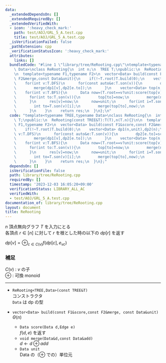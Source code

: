 ```yaml
---
data:
  _extendedDependsOn: []
  _extendedRequiredBy: []
  _extendedVerifiedWith:
  - icon: ':heavy_check_mark:'
    path: test/AOJ/GRL_5_A.test.cpp
    title: test/AOJ/GRL_5_A.test.cpp
  _isVerificationFailed: false
  _pathExtension: cpp
  _verificationStatusIcon: ':heavy_check_mark:'
  attributes:
    links: []
  bundledCode: "#line 1 \"library/tree/ReRooting.cpp\"\ntemplate<typename TREE,typename\
    \ Data>\nclass ReRooting{\n  int n;\n  TREE T;\npublic:\n  ReRooting(const TREE&T):T(T),n(T.n){}\n\
    \n  template<typename F1,typename F2>\n  vector<Data> build(const F1&score,const\
    \ F2&merge,const Data&unit){\n    if(!~T.root)T.build(0);\n    vector<Data> dp1(n,unit),dp2(n);\n\
    \    for(int v:T.DFS)\n      for(const auto&e:T.son(v)){\n        dp2[e.to]=score(dp1[e.to],e);\n\
    \        merge(dp1[v],dp2[e.to]);\n      }\n    vector<Data> top(n,unit),res(n);\n\
    \    for(int v:T.BFS){\n      Data now=(T.root==v?unit:score(top[v],T.parent(v)));\n\
    \      for(int to:T.son(v)){\n        top[to]=now;\n        merge(now,dp2[to]);\n\
    \      }\n      res[v]=now;\n      now=unit;\n      for(int i=T.son(v).size()-1;i>=0;i--){\n\
    \        int to=T.son(v)[i];\n        merge(top[to],now);\n        merge(now,dp2[to]);\n\
    \      }\n    }\n    return res;\n  }\n};\n"
  code: "template<typename TREE,typename Data>\nclass ReRooting{\n  int n;\n  TREE\
    \ T;\npublic:\n  ReRooting(const TREE&T):T(T),n(T.n){}\n\n  template<typename\
    \ F1,typename F2>\n  vector<Data> build(const F1&score,const F2&merge,const Data&unit){\n\
    \    if(!~T.root)T.build(0);\n    vector<Data> dp1(n,unit),dp2(n);\n    for(int\
    \ v:T.DFS)\n      for(const auto&e:T.son(v)){\n        dp2[e.to]=score(dp1[e.to],e);\n\
    \        merge(dp1[v],dp2[e.to]);\n      }\n    vector<Data> top(n,unit),res(n);\n\
    \    for(int v:T.BFS){\n      Data now=(T.root==v?unit:score(top[v],T.parent(v)));\n\
    \      for(int to:T.son(v)){\n        top[to]=now;\n        merge(now,dp2[to]);\n\
    \      }\n      res[v]=now;\n      now=unit;\n      for(int i=T.son(v).size()-1;i>=0;i--){\n\
    \        int to=T.son(v)[i];\n        merge(top[to],now);\n        merge(now,dp2[to]);\n\
    \      }\n    }\n    return res;\n  }\n};"
  dependsOn: []
  isVerificationFile: false
  path: library/tree/ReRooting.cpp
  requiredBy: []
  timestamp: '2023-12-03 16:05:20+09:00'
  verificationStatus: LIBRARY_ALL_AC
  verifiedWith:
  - test/AOJ/GRL_5_A.test.cpp
documentation_of: library/tree/ReRooting.cpp
layout: document
title: ReRooting
---
```


$n$ 頂点無向グラフ $T$ を入力にとる  
各頂点 $r\in[n]$ に対して $r$ を根とした時の以下の $dp[r]$ を返す

$dp[v] = \oplus_{c\in C(v)} f(dp[c],e_{vc})$
### 補足
$C(v)$ : $v$ の子  
$\oplus$ : 可換 monoid

---
* ```ReRooting<TREE,Data>(const TREE&T)```  
コンストラクタ  
```Data``` は dp の型

* ```vector<Data> build(const F1&score,const F2&merge, const Data&unit)```  
  $\Theta(n)$
  * ```Data score(Data d,Edge e)```  
  $f(d,e)$ を返す
  * ```void merge(Data&d,const Data&add)```  
  $d \leftarrow d\oplus add$
  * ```Data unit```  
  Data の（$\oplus$ での）単位元
